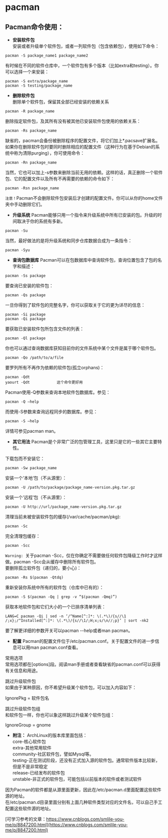 # pacman

## **Pacman命令使用：**

* **安装软件包**  
安装或者升级单个软件包，或者一列软件包（包含依赖包），使用如下命令：  
```
pacman -S package_name1 package_name2
```
有时候在不同的软件仓库中，一个软件包有多个版本（比如extra和testing）。你可以选择一个来安装：  
```
pacman -S extra/package_name
pacman -S testing/package_name
```

* **删除软件包**  
删除单个软件包，保留其全部已经安装的依赖关系  
```
pacman -R package_name
```
删除指定软件包，及其所有没有被其他已安装软件包使用的依赖关系：  
```
pacman -Rs package_name
```
缺省的，pacman会备份被删除程序的配置文件，将它们加上*.pacsave扩展名。如果你在删除软件包时要同时删除相应的配置文件（这种行为在基于Debian的系统中称为清除purging），你可使用命令：  
```
pacman -Rn package_name
```
当然，它也可以加上-s参数来删除当前无用的依赖。这样的话，真正删除一个软件包、它的配置文件以及所有不再需要的依赖的命令如下：  
```
pacman -Rsn package_name
```
`注意！`Pacman不会删除软件包安装后才创建的配置文件。你可以从你的home文件夹中手动删除它们。  

* **升级系统**
Pacman能够只用一个指令来升级系统中所有已安装的包。升级的时间取决于你的系统有多新。  
```
pacman -Su
```
当然，最好做法的是将升级系统和同步仓库数据合成为一条指令：  
```
pacman -Syu
```
* **查询包数据库**
Pacman可以在包数据库中查询软件包，查询位置包含了包的名字和描述：  
```
pacman -Ss package
```
要查询已安装的软件包：  
```
pacman -Qs package
```
一旦你得到了软件包的完整名字，你可以获取关于它的更为详尽的信息：  
```
pacman -Si package
pacman -Qi package
```
要获取已安装软件包所包含文件的列表：  
```
pacman -Ql package
```
你也可以通过查询数据库获知目前你的文件系统中某个文件是属于哪个软件包。  
```
pacman -Qo /path/to/a/file
```
要罗列所有不再作为依赖的软件包(孤立orphans)：  
```
pacman -Qdt
yaourt -Qdt            这个命令更好用
```
Pacman使用-Q参数来查询本地软件包数据库。参见：  
```
pacman -Q –help
```
而使用-S参数来查询远程同步的数据库。参见：  
```
pacman -S –help
```
详情可参见pacman man。  

* **其它用法**
Pacman是个非常广泛的包管理工具，这里只是它的一些其它主要特性。  

下载包而不安装它：  
```
pacman -Sw package_name
```
安装一个’本地’包（不从源里）：  
```
pacman -U /path/to/package/package_name-version.pkg.tar.gz
```
安装一个’远程’包（不从源里）：  
```
pacman -U http://url/package_name-version.pkg.tar.gz
```
清理当前未被安装软件包的缓存(/var/cache/pacman/pkg):  
```
pacman -Sc
```
完全清理包缓存：  
```
pacman -Scc
```
`Warning: `关于pacman -Scc，仅在你确定不需要做任何软件包降级工作时才这样做。pacman -Scc会从缓存中删除所有软件包。  
要删除孤立软件包（递归的，要小心)：  
```
pacman -Rs $(pacman -Qtdq)
```
重新安装你系统中所有的软件包（仓库中已有的）：  
```
pacman -S $(pacman -Qq | grep -v “$(pacman -Qmq)”)
```

获取本地软件包和它们大小的一个已排序清单列表：  
```
LANG=C pacman -Qi | sed -n ‘/^Name[^:]*: \(.*\)/{s//\1 /;x};/^Installed[^:]*: \(.*\)/{s//\1/;H;x;s/\n//;p}’ | sort -nk2
```
要了解更详细的参数开关可以pacman --help或者man pacman。  

* **配置**
Pacman的配置文件位于/etc/pacman.conf。关于配置文件的进一步信息可以用man pacman.conf查看。  

常用选项  
常用选项都在[options]段。阅读man手册或者查看缺省的pacman.conf可以获得有关信息和用途。  

跳过升级软件包  
如果由于某种原因，你不希望升级某个软件包，可以加入内容如下：  

IgnorePkg = 软件包名  

跳过升级软件包组  
和软件包一样，你也可以象这样跳过升级某个软件包组：  

IgnoreGroup = gnome  

* **附注：**
ArchLinux的版本库里面包括：  
core-核心软件包  
extra-其他常用软件  
community-社区软件包，譬如Mysql等。  
testing-正在测试阶段，还没有正式加入源的软件包。通常软件版本比较新，但是不是非常稳定  
release-已经发布的软件包  
unstable-非正式的软件包，可能包括以前版本的软件或者测试软件  

因为Pacman的软件都是从源里面更新，因此在/etc/pacman.d里面配置这些软件源的地址。  
在/etc/pacman.d目录里面分别有上面几种软件类型对应的文件名，可以自己手工配置这些软件源的地址。  



[可学习参考的文章：https://www.cnblogs.com/smlile-you-me/p/8847200.html](https://www.cnblogs.com/smlile-you-me/p/8847200.html)